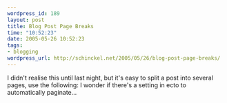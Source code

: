 ```yaml
--- 
wordpress_id: 189
layout: post
title: Blog Post Page Breaks
time: "10:52:23"
date: 2005-05-26 10:52:23
tags: 
- blogging
wordpress_url: http://schinckel.net/2005/05/26/blog-post-page-breaks/
---
```

I didn't realise this until last night, but it's easy to split a post into several pages, use the following: <!--nextpage--> I wonder if there's a setting in ecto to automatically paginate... 
